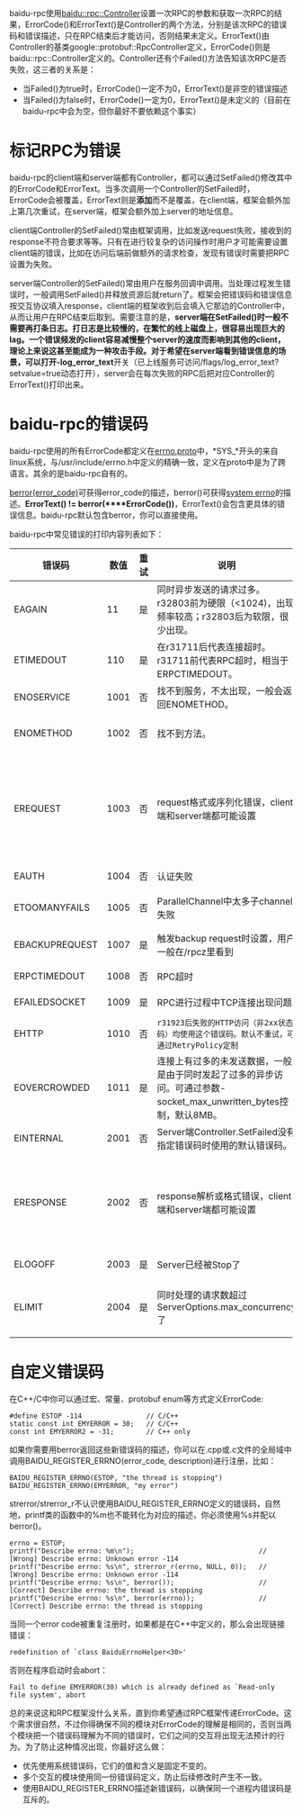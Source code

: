baidu-rpc使用[baidu::rpc::Controller](http://icode.baidu.com/repo/baidu/opensource/baidu-rpc/files/master/blob/src/brpc/controller.h)设置一次RPC的参数和获取一次RPC的结果，ErrorCode()和ErrorText()是Controller的两个方法，分别是该次RPC的错误码和错误描述，只在RPC结束后才能访问，否则结果未定义。ErrorText()由Controller的基类google::protobuf::RpcController定义，ErrorCode()则是baidu::rpc::Controller定义的。Controller还有个Failed()方法告知该次RPC是否失败，这三者的关系是：

- 当Failed()为true时，ErrorCode()一定不为0，ErrorText()是非空的错误描述
- 当Failed()为false时，ErrorCode()一定为0，ErrorText()是未定义的（目前在baidu-rpc中会为空，但你最好不要依赖这个事实）

# 标记RPC为错误

baidu-rpc的client端和server端都有Controller，都可以通过SetFailed()修改其中的ErrorCode和ErrorText。当多次调用一个Controller的SetFailed时，ErrorCode会被覆盖，ErrorText则是**添加**而不是覆盖，在client端，框架会额外加上第几次重试，在server端，框架会额外加上server的地址信息。

client端Controller的SetFailed()常由框架调用，比如发送request失败，接收到的response不符合要求等等。只有在进行较复杂的访问操作时用户才可能需要设置client端的错误，比如在访问后端前做额外的请求检查，发现有错误时需要把RPC设置为失败。

server端Controller的SetFailed()常由用户在服务回调中调用。当处理过程发生错误时，一般调用SetFailed()并释放资源后就return了。框架会把错误码和错误信息按交互协议填入response，client端的框架收到后会填入它那边的Controller中，从而让用户在RPC结束后取到。需要注意的是，**server端在SetFailed()时一般不需要再打条日志。**打日志是比较慢的，在繁忙的线上磁盘上，很容易出现巨大的lag。一个错误频发的client容易减慢整个server的速度而影响到其他的client，理论上来说这甚至能成为一种攻击手段。对于希望在server端看到错误信息的场景，可以打开**-log_error_text**开关（已上线服务可访问/flags/log_error_text?setvalue=true动态打开），server会在每次失败的RPC后把对应Controller的ErrorText()打印出来。

# baidu-rpc的错误码

baidu-rpc使用的所有ErrorCode都定义在[errno.proto](http://icode.baidu.com/repo/baidu/opensource/baidu-rpc/files/master/blob/protocol/baidu/rpc/errno.proto)中，*SYS_*开头的来自linux系统，与/usr/include/errno.h中定义的精确一致，定义在proto中是为了跨语言。其余的是baidu-rpc自有的。

[berror(error_code)](http://icode.baidu.com/repo/baidu/opensource/baidu-rpc/files/master/blob/src/base/errno.h)可获得error_code的描述，berror()可获得[system errno](http://www.cplusplus.com/reference/cerrno/errno/)的描述。**ErrorText() != berror(****ErrorCode())**，ErrorText()会包含更具体的错误信息。baidu-rpc默认包含berror，你可以直接使用。

baidu-rpc中常见错误的打印内容列表如下：

 

| 错误码            | 数值   | 重试   | 说明                                       | 日志                                       |
| -------------- | ---- | ---- | ---------------------------------------- | ---------------------------------------- |
| EAGAIN         | 11   | 是    | 同时异步发送的请求过多。r32803前为硬限（<1024)，出现频率较高；r32803后为软限，很少出现。 | Resource temporarily unavailable         |
| ETIMEDOUT      | 110  | 是    | 在r31711后代表连接超时。r31711前代表RPC超时，相当于ERPCTIMEDOUT。 | Connection timed out                     |
| ENOSERVICE     | 1001 | 否    | 找不到服务，不太出现，一般会返回ENOMETHOD。               |                                          |
| ENOMETHOD      | 1002 | 否    | 找不到方法。                                   | 形式广泛，常见如"Fail to find method=..."        |
| EREQUEST       | 1003 | 否    | request格式或序列化错误，client端和server端都可能设置     | 形式广泛："Missing required fields in request: ...""Fail to parse request message, ...""Bad request" |
| EAUTH          | 1004 | 否    | 认证失败                                     | "Authentication failed"                  |
| ETOOMANYFAILS  | 1005 | 否    | ParallelChannel中太多子channel失败             | "%d/%d channels failed, fail_limit=%d"   |
| EBACKUPREQUEST | 1007 | 是    | 触发backup request时设置，用户一般在/rpcz里看到        | “reached backup timeout=%dms"            |
| ERPCTIMEDOUT   | 1008 | 否    | RPC超时                                    | "reached timeout=%dms"                   |
| EFAILEDSOCKET  | 1009 | 是    | RPC进行过程中TCP连接出现问题                        | "The socket was SetFailed"               |
| EHTTP          | 1010 | 否    | `r31923后失败的HTTP访问（非2xx状态码）均使用这个错误码。默认不重试，可通过RetryPolicy定制` | Bad http call                            |
| EOVERCROWDED   | 1011 | 是    | 连接上有过多的未发送数据，一般是由于同时发起了过多的异步访问。可通过参数-socket_max_unwritten_bytes控制，默认8MB。 | The server is overcrowded                |
| EINTERNAL      | 2001 | 否    | Server端Controller.SetFailed没有指定错误码时使用的默认错误码。 | "Internal Server Error"                  |
| ERESPONSE      | 2002 | 否    | response解析或格式错误，client端和server端都可能设置     | 形式广泛"Missing required fields in response: ...""Fail to parse response message, ""Bad response" |
| ELOGOFF        | 2003 | 是    | Server已经被Stop了                           | "Server is going to quit"                |
| ELIMIT         | 2004 | 是    | 同时处理的请求数超过ServerOptions.max_concurrency了 | "Reached server's limit=%d on concurrent requests", |

# 自定义错误码

在C++/C中你可以通过宏、常量、protobuf enum等方式定义ErrorCode:
```
#define ESTOP -114                // C/C++
static const int EMYERROR = 30;   // C/C++
const int EMYERROR2 = -31;        // C++ only
```
如果你需要用berror返回这些新错误码的描述，你可以在.cpp或.c文件的全局域中调用BAIDU_REGISTER_ERRNO(error_code, description)进行注册，比如：
```
BAIDU_REGISTER_ERRNO(ESTOP, "the thread is stopping")
BAIDU_REGISTER_ERRNO(EMYERROR, "my error")
```
strerror/strerror_r不认识使用BAIDU_REGISTER_ERRNO定义的错误码，自然地，printf类的函数中的%m也不能转化为对应的描述，你必须使用%s并配以berror()。
```
errno = ESTOP;
printf("Describe errno: %m\n");                               // [Wrong] Describe errno: Unknown error -114
printf("Describe errno: %s\n", strerror_r(errno, NULL, 0));   // [Wrong] Describe errno: Unknown error -114
printf("Describe errno: %s\n", berror());                     // [Correct] Describe errno: the thread is stopping
printf("Describe errno: %s\n", berror(errno));                // [Correct] Describe errno: the thread is stopping
```
当同一个error code被重复注册时，如果都是在C++中定义的，那么会出现链接错误：

```
redefinition of `class BaiduErrnoHelper<30>'
```
否则在程序启动时会abort：
```
Fail to define EMYERROR(30) which is already defined as `Read-only file system', abort
```

总的来说这和RPC框架没什么关系，直到你希望通过RPC框架传递ErrorCode。这个需求很自然，不过你得确保不同的模块对ErrorCode的理解是相同的，否则当两个模块把一个错误码理解为不同的错误时，它们之间的交互将出现无法预计的行为。为了防止这种情况出现，你最好这么做：
- 优先使用系统错误码，它们的值和含义是固定不变的。
- 多个交互的模块使用同一份错误码定义，防止后续修改时产生不一致。
- 使用BAIDU_REGISTER_ERRNO描述新错误码，以确保同一个进程内错误码是互斥的。 
